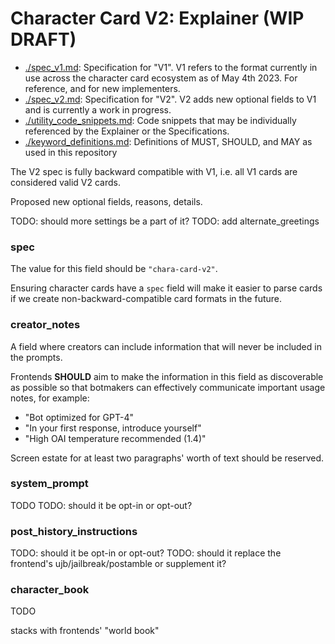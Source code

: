 # Character Card V2: Explainer (WIP DRAFT)

- [./spec_v1.md](./spec_v1.md): Specification for "V1". V1 refers to the format currently in use across the character card ecosystem as of May 4th 2023. For reference, and for new implementers.
- [./spec_v2.md](./spec_v2.md): Specification for "V2". V2 adds new optional fields to V1 and is currently a work in progress.
- [./utility_code_snippets.md](./utility_code_snippets.md): Code snippets that may be individually referenced by the Explainer or the Specifications.
- [./keyword_definitions.md](./keyword_definitions.md): Definitions of MUST, SHOULD, and MAY as used in this repository

The V2 spec is fully backward compatible with V1, i.e. all V1 cards are
considered valid V2 cards.

Proposed new optional fields, reasons, details.

TODO: should more settings be a part of it?
TODO: add alternate_greetings

### spec

The value for this field should be `"chara-card-v2"`.

Ensuring character cards have a `spec` field will make it easier to parse cards if we create non-backward-compatible card formats in the future.

### creator_notes

A field where creators can include information that will never be included in the prompts.

Frontends **SHOULD** aim to make the information in this field as discoverable as possible so that botmakers can effectively communicate important usage notes, for example:

- "Bot optimized for GPT-4"
- "In your first response, introduce yourself"
- "High OAI temperature recommended (1.4)"

Screen estate for at least two paragraphs' worth of text should be reserved.

### system_prompt

TODO
TODO: should it be opt-in or opt-out?

### post_history_instructions

TODO: should it be opt-in or opt-out?
TODO: should it replace the frontend's ujb/jailbreak/postamble or supplement it?

### character_book

TODO

stacks with frontends' "world book"
